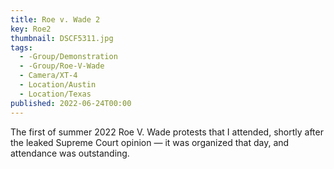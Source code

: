 ```yaml
---
title: Roe v. Wade 2
key: Roe2
thumbnail: DSCF5311.jpg
tags:
  - -Group/Demonstration
  - -Group/Roe-V-Wade
  - Camera/XT-4
  - Location/Austin
  - Location/Texas
published: 2022-06-24T00:00
---
```

The first of summer 2022 Roe V. Wade protests that I attended, shortly after the leaked Supreme Court opinion — it was organized that day, and attendance was outstanding.
